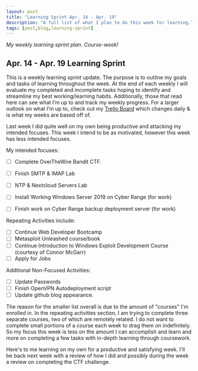 ```yaml
---
layout: post
title: "Learning Sprint Apr. 14 - Apr. 19"
description: "A full list of what I plan to do this week for learning."
tags: [post,blog,learning-sprint]
---
```

_My weekly learning sprint plan. Course-week!_

## Apr. 14 - Apr. 19 Learning Sprint

This is a weekly learning sprint update. The purpose is to outline my goals and tasks of learning throughout the week. At the end of each weekly I will evaluate my completed and incomplete tasks hoping to identify and streamline my best working/learning habits. Additionally, those that read here can see what I’m up to and track my weekly progress. For a larger outlook on what I’m up to, check out my [Trello Board](https://trello.com/b/6oD5SGbb/personal-board) which changes daily & is what my weeks are based off of. 

Last week I did quite well on my own being productive and attacking my intended focuses. This week I intend to be as motivated, however this week has less intended focuses. 

My intended focuses:

- [ ] Complete OverTheWire Bandit CTF.
- [ ] Finish SMTP & IMAP Lab
- [ ] NTP & Nextcloud Servers Lab
- [ ] Install Working Windows Server 2019 on Cyber Range (for work)
- [ ] Finish work on Cyber Range backup deployment server (for work)


Repeating Activities include:

- [ ]  Continue Web Developer Bootcamp
- [ ]  Metasploit Unleashed course/book
- [ ]  Continue Introduction to Windows Exploit Development Course (courtesy of Connor McGarr)
- [ ]  Apply for Jobs

Additional Non-Focused Activities:

- [ ]  Update Passwords
- [ ]  Finish OpenVPN Autodeployment script
- [ ]  Update github blog appearance. 

The reason for the smaller list overall is due to the amount of "courses" I'm enrolled in. In the repeating activities section, I am trying to complete three separate courses, two of which are remotely related. I do not want to complete small portions of a course each week to drag them on indefinitely. So my focus this week is less on the amount I can accomplish and learn and more on completing a few tasks with in-depth learning through coursework. 

Here's to me learning on my own for a productive and satisfying week. I'll be back next week with a review of how I did and possibly during the week a review on completing the CTF challenge.